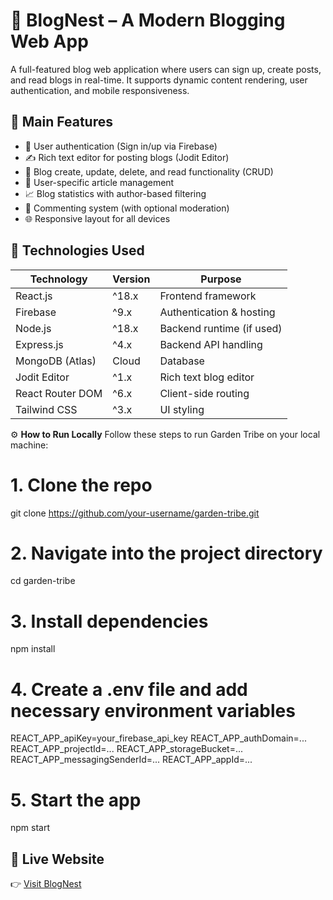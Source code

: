 # 📝 BlogNest – A Modern Blogging Web App
A full-featured blog web application where users can sign up, create posts, and read blogs in real-time. It supports dynamic content rendering, user authentication, and mobile responsiveness.

## 🌟 Main Features
- 🔐 User authentication (Sign in/up via Firebase)
- ✍️ Rich text editor for posting blogs (Jodit Editor)
- 📄 Blog create, update, delete, and read functionality (CRUD)
- 👤 User-specific article management
- 📈 Blog statistics with author-based filtering
- 💬 Commenting system (with optional moderation)
- 🌐 Responsive layout for all devices

## 🧰 Technologies Used

| Technology       | Version     | Purpose                      |
|------------------|-------------|------------------------------|
| React.js         | ^18.x       | Frontend framework           |
| Firebase         | ^9.x        | Authentication & hosting     |
| Node.js          | ^18.x       | Backend runtime (if used)    |
| Express.js       | ^4.x        | Backend API handling         |
| MongoDB (Atlas)  | Cloud       | Database                     |
| Jodit Editor     | ^1.x        | Rich text blog editor        |
| React Router DOM | ^6.x        | Client-side routing          |
| Tailwind CSS     | ^3.x        | UI styling                   |

⚙️ **How to Run Locally**
Follow these steps to run Garden Tribe on your local machine:

# 1. Clone the repo
git clone https://github.com/your-username/garden-tribe.git

# 2. Navigate into the project directory
cd garden-tribe

# 3. Install dependencies
npm install

# 4. Create a .env file and add necessary environment variables
REACT_APP_apiKey=your_firebase_api_key
REACT_APP_authDomain=...
REACT_APP_projectId=...
REACT_APP_storageBucket=...
REACT_APP_messagingSenderId=...
REACT_APP_appId=...

# 5. Start the app
npm start
## 🔗 Live Website
👉 [Visit BlogNest](https://blog-nest-a9329.web.app/)
